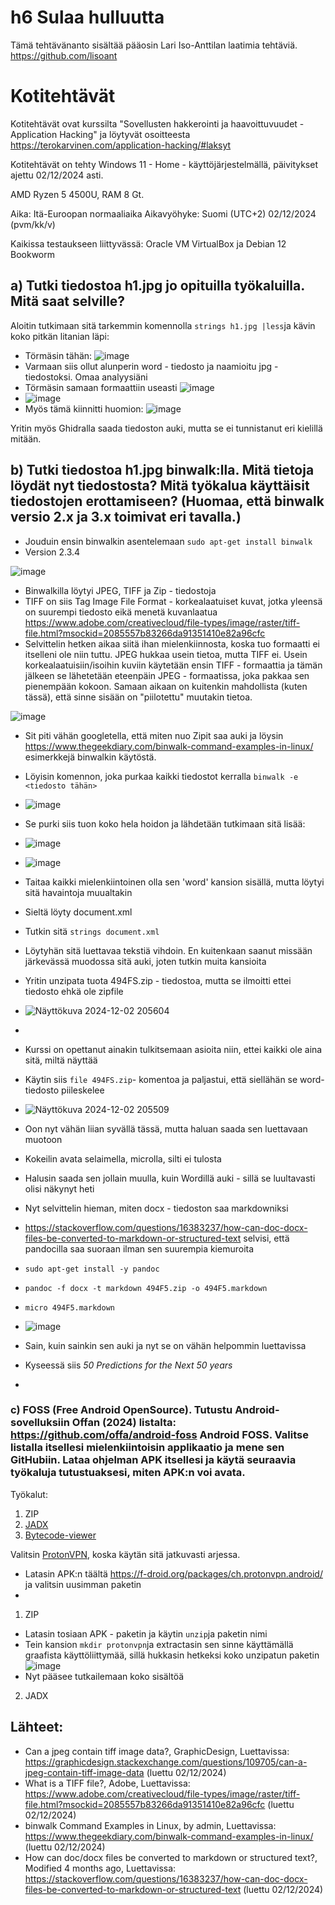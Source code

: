 # h6 Sulaa hulluutta
Tämä tehtävänanto sisältää pääosin Lari Iso-Anttilan laatimia tehtäviä. https://github.com/lisoant

# Kotitehtävät
Kotitehtävät ovat kurssilta "Sovellusten hakkerointi ja haavoittuvuudet - Application Hacking" ja löytyvät osoitteesta https://terokarvinen.com/application-hacking/#laksyt

Kotitehtävät on tehty Windows 11 - Home - käyttöjärjestelmällä, päivitykset ajettu 02/12/2024 asti.

AMD Ryzen 5 4500U, RAM 8 Gt.

Aika: Itä-Euroopan normaaliaika Aikavyöhyke: Suomi (UTC+2) 02/12/2024 (pvm/kk/v)

Kaikissa testaukseen liittyvässä:
Oracle VM VirtualBox ja Debian 12 Bookworm

## a) Tutki tiedostoa h1.jpg jo opituilla työkaluilla. Mitä saat selville?

Aloitin tutkimaan sitä tarkemmin komennolla ```strings h1.jpg |less```ja kävin koko pitkän litanian läpi:
- Törmäsin tähän:  ![image](https://github.com/user-attachments/assets/e522102b-c29d-46aa-8429-39f4efc5a587)
- Varmaan siis ollut alunperin word - tiedosto ja naamioitu jpg - tiedostoksi. Omaa analyysiäni
- Törmäsin samaan formaattiin useasti ![image](https://github.com/user-attachments/assets/70c75830-db39-4f1f-b159-a42835e75935)
- ![image](https://github.com/user-attachments/assets/5a52a02c-3778-4ad9-90b4-bd267d0626be)
- Myös tämä kiinnitti huomion: ![image](https://github.com/user-attachments/assets/7db2e8f0-e7ab-4703-bfc5-ff3afe6c250b)

Yritin myös Ghidralla saada tiedoston auki, mutta se ei tunnistanut eri kielillä mitään.


## b) Tutki tiedostoa h1.jpg binwalk:lla. Mitä tietoja löydät nyt tiedostosta? Mitä työkalua käyttäisit tiedostojen erottamiseen? (Huomaa, että binwalk versio 2.x ja 3.x toimivat eri tavalla.)

- Jouduin ensin binwalkin asentelemaan ```sudo apt-get install binwalk```
- Version 2.3.4

![image](https://github.com/user-attachments/assets/3f3bb1b0-555e-4f19-aece-58eb0a2bb2e2)

- Binwalkilla löytyi JPEG, TIFF ja Zip - tiedostoja
- TIFF on siis Tag Image File Format - korkealaatuiset kuvat, jotka yleensä on suurempi tiedosto eikä menetä kuvanlaatua https://www.adobe.com/creativecloud/file-types/image/raster/tiff-file.html?msockid=2085557b83266da91351410e82a96cfc
- Selvittelin hetken aikaa siitä ihan mielenkiinnosta, koska tuo formaatti ei itselleni ole niin tuttu. JPEG hukkaa usein tietoa, mutta TIFF ei. Usein korkealaatuisiin/isoihin kuviin käytetään ensin TIFF - formaattia ja tämän jälkeen se lähetetään eteenpäin JPEG - formaatissa, joka pakkaa sen pienempään kokoon. Samaan aikaan on kuitenkin mahdollista (kuten tässä), että sinne sisään on "piilotettu" muutakin tietoa.


![image](https://github.com/user-attachments/assets/64b821c4-26ee-49bc-a55b-61a8dcfab93c)

- Sit piti vähän googletella, että miten nuo Zipit saa auki ja löysin https://www.thegeekdiary.com/binwalk-command-examples-in-linux/ esimerkkejä binwalkin käytöstä.
- Löyisin komennon, joka purkaa kaikki tiedostot kerralla ```binwalk -e <tiedosto tähän>```
- ![image](https://github.com/user-attachments/assets/fd347885-495e-42e4-a76b-21fbb83aa49e)
- Se purki siis tuon koko hela hoidon ja lähdetään tutkimaan sitä lisää:
- ![image](https://github.com/user-attachments/assets/ea432430-e1ba-477b-b1d5-1d4f1d59c68d)

- ![image](https://github.com/user-attachments/assets/ed192638-42b4-49ae-a78e-0b9565f8e9ce)

 - Taitaa kaikki mielenkiintoinen olla sen 'word' kansion sisällä, mutta löytyi sitä havaintoja muualtakin
 - Sieltä löyty document.xml
 - Tutkin sitä ```strings document.xml```
 - Löytyhän sitä luettavaa tekstiä vihdoin. En kuitenkaan saanut missään järkevässä muodossa sitä auki, joten tutkin muita kansioita
 - Yritin unzipata tuota 494FS.zip - tiedostoa, mutta se ilmoitti ettei tiedosto ehkä ole zipfile
- ![Näyttökuva 2024-12-02 205604](https://github.com/user-attachments/assets/5439b7e4-af98-4496-a588-9dd16efe331e)
 - 
 - Kurssi on opettanut ainakin tulkitsemaan asioita niin, ettei kaikki ole aina sitä, miltä näyttää
 - Käytin siis ```file 494FS.zip```- komentoa ja paljastui, että siellähän se word-tiedosto piileskelee
- ![Näyttökuva 2024-12-02 205509](https://github.com/user-attachments/assets/db6720d6-7da8-4078-91bd-9afc4832aa25)
- Oon nyt vähän liian syvällä tässä, mutta haluan saada sen luettavaan muotoon
- Kokeilin avata selaimella, microlla, silti ei tulosta
- Halusin saada sen jollain muulla, kuin Wordillä auki - sillä se luultavasti olisi näkynyt heti
- Nyt selvittelin hieman, miten docx - tiedoston saa markdowniksi
- https://stackoverflow.com/questions/16383237/how-can-doc-docx-files-be-converted-to-markdown-or-structured-text selvisi, että pandocilla saa suoraan ilman sen suurempia kiemuroita
- ```sudo apt-get install -y pandoc```
- ```pandoc -f docx -t markdown 494F5.zip -o 494F5.markdown```
- ```micro 494F5.markdown```
- ![image](https://github.com/user-attachments/assets/10ae4d70-2c4b-410b-a66f-1f7f3825ccdf)
- Sain, kuin sainkin sen auki ja nyt se on vähän helpommin luettavissa
- Kyseessä siis *50 Predictions for the Next 50 years*
- 

### c) FOSS (Free Android OpenSource). Tutustu Android-sovelluksiin Offan (2024) listalta: https://github.com/offa/android-foss Android FOSS. Valitse listalla itsellesi mielenkiintoisin applikaatio ja mene sen GitHubiin. Lataa ohjelman APK itsellesi ja käytä seuraavia työkaluja tutustuaksesi, miten APK:n voi avata.

Työkalut:
1. ZIP
2. [JADX](https://github.com/skylot/jadx)
3. [Bytecode-viewer](https://github.com/Konloch/bytecode-viewer/)

Valitsin [ProtonVPN](https://github.com/ProtonVPN/android-app), koska käytän sitä jatkuvasti arjessa.
 - Latasin APK:n täältä https://f-droid.org/packages/ch.protonvpn.android/ ja valitsin uusimman paketin
- 

1. ZIP
- Latasin tosiaan APK - paketin ja käytin ```unzip```ja paketin nimi
- Tein kansion ```mkdir protonvpn```ja extractasin sen sinne käyttämällä graafista käyttöliittymää, sillä hukkasin hetkeksi koko unzipatun paketin
  ![image](https://github.com/user-attachments/assets/6209a9e7-ee84-45e3-8904-0410d5e44905)
- Nyt pääsee tutkailemaan koko sisältöä


2. JADX 

## Lähteet:

- Can a jpeg contain tiff image data?, GraphicDesign, Luettavissa: https://graphicdesign.stackexchange.com/questions/109705/can-a-jpeg-contain-tiff-image-data (luettu 02/12/2024)
- What is a TIFF file?, Adobe, Luettavissa: https://www.adobe.com/creativecloud/file-types/image/raster/tiff-file.html?msockid=2085557b83266da91351410e82a96cfc (luettu 02/12/2024)
- binwalk Command Examples in Linux, by admin, Luettavissa: https://www.thegeekdiary.com/binwalk-command-examples-in-linux/ (luettu 02/12/2024)
- How can doc/docx files be converted to markdown or structured text?, Modified 4 months ago, Luettavissa: https://stackoverflow.com/questions/16383237/how-can-doc-docx-files-be-converted-to-markdown-or-structured-text (luettu 02/12/2024)
